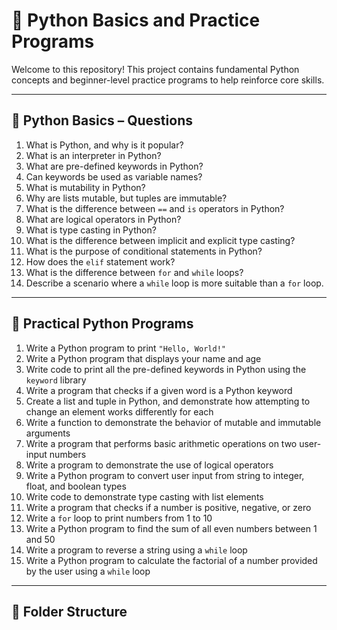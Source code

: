 # 📘 Python Basics and Practice Programs

Welcome to this repository! This project contains fundamental Python concepts and beginner-level practice programs to help reinforce core skills.

---

## 🧠 Python Basics – Questions

1. What is Python, and why is it popular?  
2. What is an interpreter in Python?  
3. What are pre-defined keywords in Python?  
4. Can keywords be used as variable names?  
5. What is mutability in Python?  
6. Why are lists mutable, but tuples are immutable?  
7. What is the difference between `==` and `is` operators in Python?  
8. What are logical operators in Python?  
9. What is type casting in Python?  
10. What is the difference between implicit and explicit type casting?  
11. What is the purpose of conditional statements in Python?  
12. How does the `elif` statement work?  
13. What is the difference between `for` and `while` loops?  
14. Describe a scenario where a `while` loop is more suitable than a `for` loop.

---

## 🧪 Practical Python Programs

1. Write a Python program to print `"Hello, World!"`  
2. Write a Python program that displays your name and age  
3. Write code to print all the pre-defined keywords in Python using the `keyword` library  
4. Write a program that checks if a given word is a Python keyword  
5. Create a list and tuple in Python, and demonstrate how attempting to change an element works differently for each  
6. Write a function to demonstrate the behavior of mutable and immutable arguments  
7. Write a program that performs basic arithmetic operations on two user-input numbers  
8. Write a program to demonstrate the use of logical operators  
9. Write a Python program to convert user input from string to integer, float, and boolean types  
10. Write code to demonstrate type casting with list elements  
11. Write a program that checks if a number is positive, negative, or zero  
12. Write a `for` loop to print numbers from 1 to 10  
13. Write a Python program to find the sum of all even numbers between 1 and 50  
14. Write a program to reverse a string using a `while` loop  
15. Write a Python program to calculate the factorial of a number provided by the user using a `while` loop  

---

## 📂 Folder Structure
